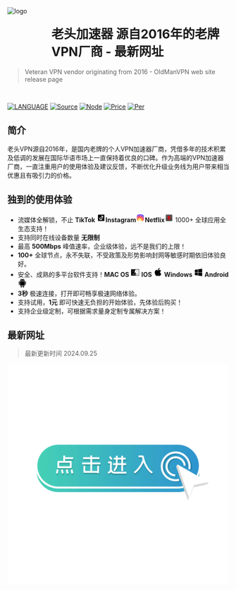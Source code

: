 
<img src="https://cdn.jsdelivr.net/gh/upspede/OldManVPN@main/images/logo.png" alt="logo" width="100" height="100" align="left" />

<h1>老头加速器 源自2016年的老牌VPN厂商 - 最新网址</h1>

> Veteran VPN vendor originating from 2016 - OldManVPN web site release page

<br/>

[![LANGUAGE](https://img.shields.io/badge/language-%E7%AE%80%E4%BD%93%E4%B8%AD%E6%96%87-red.svg)](#)
[![Source](https://img.shields.io/badge/源自-2016年-blue.svg)](#)
[![Node](https://img.shields.io/badge/100+全球节点-专线|IEPL|IPLC-green.svg)](#)
[![Price](https://img.shields.io/badge/最具性价比的VPN-最低1元体验-blue.svg)](#)
[![Per](https://img.shields.io/badge/完善的生态支持-1000+应用支持-blue.svg)](#)

## 简介

老头VPN源自2016年，是国内老牌的个人VPN加速器厂商，凭借多年的技术积累及低调的发展在国际华语市场上一直保持着优良的口碑。作为高端的VPN加速器厂商，一直注重用户的使用体验及建议反馈，不断优化升级业务线为用户带来相当优惠且有吸引力的价格。

## 独到的使用体验

- 流媒体全解锁，不止 **TikTok** <img src="https://raw.githubusercontent.com/upspede/OldManVPN/refs/heads/main/images/TikTok.svg?sanitize=true" width="20px">**Instagram**<img src="https://raw.githubusercontent.com/upspede/OldManVPN/refs/heads/main/images/Instagram.svg?sanitize=true" width="20px">**Netflix**<img src="https://raw.githubusercontent.com/upspede/OldManVPN/refs/heads/main/images/Netflix.svg?sanitize=true" width="20px"> 1000+ 全球应用全生态支持！
- 支持同时在线设备数量 **无限制**
- 最高 **500Mbps** 峰值速率，企业级体验，远不是我们的上限！
- **100+** 全球节点，永不失联，不受政策及形势影响封网等敏感时期依旧体验良好。
- 安全、成熟的多平台软件支持！**MAC OS** <img src="https://raw.githubusercontent.com/upspede/OldManVPN/refs/heads/main/images/macos.svg?sanitize=true" width="20px"> **IOS** <img src="https://raw.githubusercontent.com/upspede/OldManVPN/refs/heads/main/images/ios.svg?sanitize=true" width="20px"> **Windows** <img src="https://raw.githubusercontent.com/upspede/OldManVPN/refs/heads/main/images/Windows.svg?sanitize=true" width="20px"> **Android** <img src="https://raw.githubusercontent.com/upspede/OldManVPN/refs/heads/main/images/android.svg?sanitize=true" width="20px">
- **3秒** 极速连接，打开即可畅享极速网络体验。
- 支持试用，**1元** 即可快速无负担的开始体验，先体验后购买！
- 支持企业级定制，可根据需求量身定制专属解决方案！

## 最新网址

> 最新更新时间 2024.09.25

<a href="https://letusgolang.com/#/login?code=AyrcC9SM" target="_blank"><img src="https://raw.githubusercontent.com/upspede/OldManVPN/refs/heads/main/images/getin.gif?sanitize=true" width="500px"></a>
